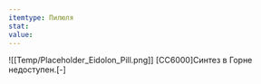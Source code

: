 ```yaml
---
itemtype: Пилюля
stat: 
value: 
---
```

![[Temp/Placeholder_Eidolon_Pill.png]]
[CC6000]Синтез в Горне недоступен.[-]
